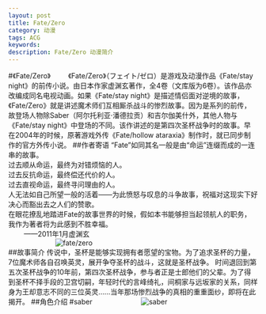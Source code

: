 ```yaml
---
layout: post
title: Fate/Zero
category: 动漫
tags: ACG
keywords: 
description: Fate/Zero 动漫简介
---
```

#《Fate/Zero》
&nbsp;&nbsp;&nbsp;&nbsp;&nbsp;&nbsp;&nbsp;&nbsp;《Fate/Zero》（フェイト/ゼロ）是游戏及动漫作品《Fate/stay night》的前传小说。由日本作家虚渊玄著作，全4卷（文库版为6卷）。该作品亦改编成同名电视动画。如果《Fate/stay night》是描述情侣面对逆境的故事，《Fate/Zero》就是讲述魔术师们互相厮杀战斗的惨烈故事。因为是系列的前传，故登场人物除Saber（阿尔托利亚·潘德拉贡）和吉尔伽美什外，其他人物与《Fate/stay night》中登场的不同。该作讲述的是第四次圣杯战争时的故事。早在2004年的时候，原著游戏外传《Fate/hollow ataraxia》制作时，就已同步制作的官方外传小说。
##作者寄语
“Fate”如同其名一般是由“命运”连缀而成的一连串的故事。  
过去顺从命运，最终为对错烦恼的人。  
过去反抗命运，最终偿还代价的人。  
过去直视命运，最终寻问理由的人。  
人无法如自己所望一般的活着――为此愤怒与叹息的斗争故事，祝福对这现实下好决心而豁出去之人们的赞歌。  
在眼花撩乱地踏进Fate的故事世界的时候，假如本书能够担当起领航人的职务，我作为著者将为此感到不胜幸福。  
&nbsp;&nbsp;&nbsp;&nbsp;&nbsp;&nbsp;&nbsp;&nbsp;——2011年1月虚渊玄  
&nbsp;&nbsp;&nbsp;&nbsp;&nbsp;&nbsp;&nbsp;&nbsp;&nbsp;&nbsp;&nbsp;&nbsp;&nbsp;&nbsp;&nbsp;&nbsp;&nbsp;&nbsp;&nbsp;&nbsp;&nbsp;&nbsp;&nbsp;&nbsp;![fate/zero](http://img3.douban.com/view/photo/photo/public/p2276742925.jpg)  
##故事简介
传说中，圣杯是能够实现拥有者愿望的宝物。为了追求圣杯的力量，7位魔术师各自召唤英灵，展开争夺圣杯的战斗，这就是圣杯战争。
时间退回到第五次圣杯战争的10年前，第四次圣杯战争，参与者正是士郎他们的父辈。为了得到圣杯不择手段的卫宫切嗣，年轻时代的言峰绮礼，间桐家与远坂家的关系，同样身为王却意志不同的三位英灵……当年那场惨烈战争的真相的重重面纱，即将在此揭开。
##角色介绍
#saber
&nbsp;&nbsp;&nbsp;&nbsp;&nbsp;&nbsp;&nbsp;&nbsp;&nbsp;&nbsp;&nbsp;&nbsp;&nbsp;&nbsp;&nbsp;&nbsp;&nbsp;&nbsp;&nbsp;&nbsp;&nbsp;&nbsp;&nbsp;&nbsp;![saber](http://img4.douban.com/view/photo/photo/public/p2276743978.jpg)

